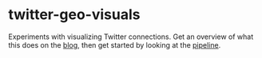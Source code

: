 twitter-geo-visuals
===================

Experiments with visualizing Twitter connections.  Get an overview of what this does on the [blog](http://corbt.com/blog/mapping-countries-in-the-twitterverse.html), then get started by looking at the [pipeline](https://github.com/kcorbitt/twitter-geo-visuals/blob/master/pipeline.md).